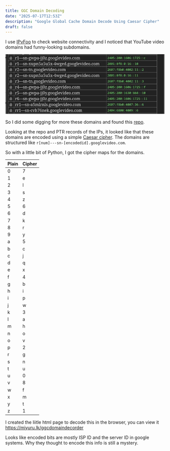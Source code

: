 ```yaml
---
title: GGC Domain Decoding
date: "2025-07-17T12:53Z"
description: "Google Global Cache Domain Decode Using Caesar Cipher"
draft: false
---
```


I use [IPvFoo](https://addons.mozilla.org/en-US/firefox/addon/ipvfoo/) to check website connectivity and I noticed that YouTube video domains had funny-looking subdomains.

![YouTube domains as seen in IPvFoo](ipvfoo_yt.webp)

So I did some digging for more these domains and found this [repo](https://github.com/skyoo/googlevideo_subdomains).

Looking at the repo and PTR records of the IPs, it looked like that these domains are encoded using a simple [Caesar cipher](https://en.wikipedia.org/wiki/Caesar_cipher). The domains are structured like `r[num]---sn-[encodedid].googlevideo.com`.

So with a little bit of Python, I got the cipher maps for the domains.


| Plain   | Cipher  |
|---------|---------|
| 0       | 7       |
| 1       | e       |
| 2       | l       |
| 3       | s       |
| 4       | z       |
| 5       | 6       |
| 6       | d       |
| 7       | k       |
| 8       | r       |
| 9       | y       |
| a       | 5       |
| b       | c       |
| c       | j       |
| d       | q       |
| e       | x       |
| f       | 4       |
| g       | b       |
| h       | i       |
| i       | p       |
| j       | w       |
| k       | 3       |
| l       | a       |
| m       | h       |
| n       | o       |
| o       | v       |
| p       | 2       |
| r       | g       |
| s       | n       |
| t       | u       |
| u       | 0       |
| v       | 8       |
| w       | f       |
| x       | m       |
| y       | t       |
| z       | 1       |


I created the liitle html page to decode this in the browser, you can view it https://miyuru.lk/ggcdomaindecorder

Looks like encoded bits are mostly ISP ID and the server ID in google systems. Why they thought to encode this info is still a mystery.
